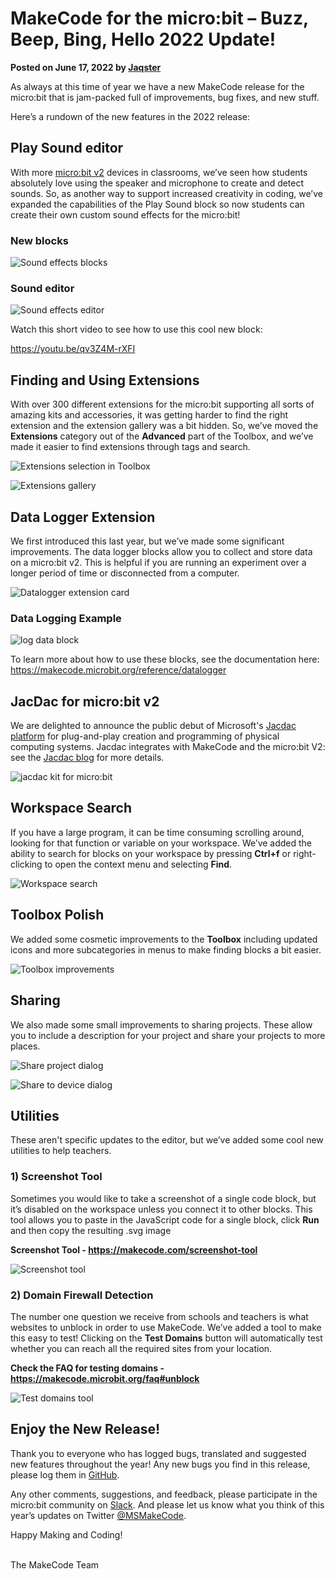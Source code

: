 # MakeCode for the micro:bit – Buzz, Beep, Bing, Hello 2022 Update!

**Posted on June 17, 2022 by [Jaqster](https://github.com/jaqster)**

As always at this time of year we have a new MakeCode release for the micro:bit that is jam-packed full of improvements, bug fixes, and new stuff.

Here’s a rundown of the new features in the 2022 release:

## Play Sound editor

With more [micro:bit v2](https://makecode.microbit.org/device/v2) devices in classrooms, we’ve seen how students absolutely love using the speaker and microphone to create and detect sounds. So, as another way to support increased creativity in coding, we’ve expanded the capabilities of the Play Sound block so now students can create their own custom sound effects for the micro:bit!

### New blocks

![Sound effects blocks](/static/blog/microbit/2022-release/play-sound-block.png)

### Sound editor

![Sound effects editor](/static/blog/microbit/2022-release/play-sound-editor.png)

Watch this short video to see how to use this cool new block:

https://youtu.be/qv3Z4M-rXFI

## Finding and Using Extensions

With over 300 different extensions for the micro:bit supporting all sorts of amazing kits and accessories, it was getting harder to find the right extension and the extension gallery was a bit hidden. So, we’ve moved the **Extensions** category out of the **Advanced** part of the Toolbox, and we’ve made it easier to find extensions through tags and search.

![Extensions selection in Toolbox](/static/blog/microbit/2022-release/extensions-toolbox.png)

![Extensions gallery](/static/blog/microbit/2022-release/extensions.png)

## Data Logger Extension

We first introduced this last year, but we’ve made some significant improvements. The data logger blocks allow you to collect and store data on a micro:bit v2. This is helpful if you are running an experiment over a longer period of time or disconnected from a computer.

![Datalogger extension card](/static/blog/microbit/2022-release/datalogger-extension.png)

### Data Logging Example

![log data block](/static/blog/microbit/2022-release/log-data-block.png)

To learn more about how to use these blocks, see the documentation here: https://makecode.microbit.org/reference/datalogger

## JacDac for micro:bit v2

We are delighted to announce the public debut of Microsoft's [Jacdac platform](https://aka.ms/jacdac) for plug-and-play creation and programming of physical computing systems. Jacdac integrates with MakeCode and the micro:bit V2: see the [Jacdac blog](https://medium.com/@jacdac-tap/jacdac-for-makecode-and-the-micro-bit-887291d60f3c) for more details.

![jacdac kit for micro:bit](/static/blog/microbit/2022-release/kbkit.png)

## Workspace Search

If you have a large program, it can be time consuming scrolling around, looking for that function or variable on your workspace. We’ve added the ability to search for blocks on your workspace by pressing **Ctrl+f** or right-clicking to open the context menu and selecting **Find**.

![Workspace search](/static/blog/microbit/2022-release/workspace-search.gif)

## Toolbox Polish

We added some cosmetic improvements to the **Toolbox** including updated icons and more subcategories in menus to make finding blocks a bit easier.

![Toolbox improvements](/static/blog/microbit/2022-release/toolbox.png)

## Sharing

We also made some small improvements to sharing projects. These allow you to include a description for your project and share your projects to more places.

![Share project dialog](/static/blog/microbit/2022-release/share-project.png)

![Share to device dialog](/static/blog/microbit/2022-release/share-to-device.png)

## Utilities

These aren't specific updates to the editor, but we’ve added some cool new utilities to help teachers.

### 1) Screenshot Tool

Sometimes you would like to take a screenshot of a single code block, but it’s disabled on the workspace unless you connect it to other blocks. This tool allows you to paste in the JavaScript code for a single block, click **Run** and then copy the resulting .svg image

**Screenshot Tool - https://makecode.com/screenshot-tool**

![Screenshot tool](/static/blog/microbit/2022-release/screenshot-tool.png)

### 2) Domain Firewall Detection

The number one question we receive from schools and teachers is what websites to unblock in order to use MakeCode. We’ve added a tool to make this easy to test! Clicking on the **Test Domains** button will automatically test whether you can reach all the required sites from your location.

**Check the FAQ for testing domains - https://makecode.microbit.org/faq#unblock**

![Test domains tool](/static/blog/microbit/2022-release/test-domains.png)

## Enjoy the New Release!

Thank you to everyone who has logged bugs, translated and suggested new features throughout the year! Any new bugs you find in this release, please log them in [GitHub](https://github.com/Microsoft/pxt-microbit/issues).

Any other comments, suggestions, and feedback, please participate in the micro:bit community on [Slack](https://tech.microbit.org/get-involved/where-to-find/). And please let us know what you think of this year’s updates on Twitter [@MSMakeCode](https://twitter.com/MSMakeCode).

Happy Making and Coding!

<br/>
The MakeCode Team
